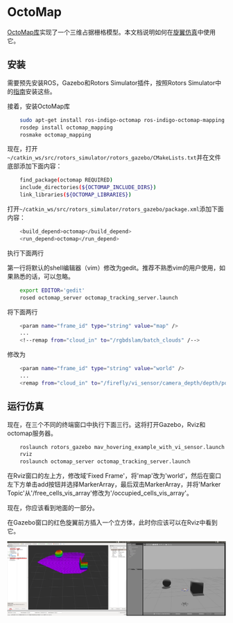 # OctoMap

[OctoMap库](http://octomap.github.io/)实现了一个三维占据栅格模型。本文档说明如何在[旋翼仿真](https://github.com/ethz-asl/rotors_simulator/wiki/RotorS-Simulator)中使用它。

## 安装

需要预先安装ROS，Gazebo和Rotors Simulator插件，按照Rotors Simulator中的[指南](https://github.com/ethz-asl/rotors_simulator)安装这些。

接着，安装OctoMap库
<div class="host-code"></div>

```sh
	sudo apt-get install ros-indigo-octomap ros-indigo-octomap-mapping
	rosdep install octomap_mapping
	rosmake octomap_mapping
```

现在，打开`~/catkin_ws/src/rotors_simulator/rotors_gazebo/CMakeLists.txt`并在文件底部添加下面内容：
<div class="host-code"></div>

```sh
	find_package(octomap REQUIRED)
	include_directories(${OCTOMAP_INCLUDE_DIRS})
	link_libraries(${OCTOMAP_LIBRARIES})
```

打开`~/catkin_ws/src/rotors_simulator/rotors_gazebo/package.xml`添加下面内容：
<div class="host-code"></div>

```sh
	<build_depend>octomap</build_depend>
	<run_depend>octomap</run_depend>
```

执行下面两行
<aside class="note">
第一行将默认的shell编辑器（vim）修改为gedit。推荐不熟悉vim的用户使用，如果熟悉的话，可以忽略。
</aside>

<div class="host-code"></div>

```sh
	export EDITOR='gedit'
	rosed octomap_server octomap_tracking_server.launch
```

将下面两行
<div class="host-code"></div>

```sh
	<param name="frame_id" type="string" value="map" />	
	...
	<!--remap from="cloud_in" to="/rgbdslam/batch_clouds" /-->
```

<div class="host-code"></div>
修改为

```sh
	<param name="frame_id" type="string" value="world" />	
	...
	<remap from="cloud_in" to="/firefly/vi_sensor/camera_depth/depth/points" />
```



## 运行仿真

现在，在三个不同的终端窗口中执行下面三行。这将打开Gazebo，Rviz和octomap服务器。

<div class="host-code"></div>

```sh
	roslaunch rotors_gazebo mav_hovering_example_with_vi_sensor.launch  mav_name:=firefly
	rviz
	roslaunch octomap_server octomap_tracking_server.launch
```

在Rviz窗口的左上方，修改域'Fixed Frame'，将'map'改为'world'，然后在窗口左下方单击add按钮并选择MarkerArray，最后双击MarkerArray，并将'Marker Topic'从'/free_cells_vis_array'修改为'/occupied_cells_vis_array'。

现在，你应该看到地面的一部分。

在Gazebo窗口的红色旋翼前方插入一个立方体，此时你应该可以在Rviz中看到它。

![octo](../pictures/sim/octomap.png)

